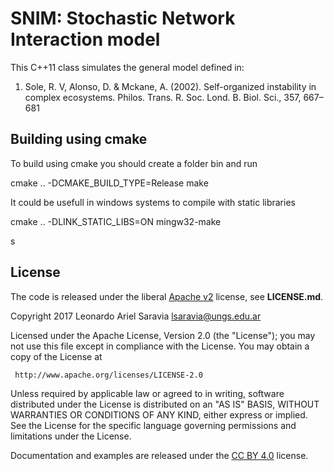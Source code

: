 
# SNIM: Stochastic Network Interaction model 

This C++11 class simulates the general model defined in:

1. Sole, R. V, Alonso, D. & Mckane, A. (2002). Self-organized instability in complex ecosystems. Philos. Trans. R. Soc. Lond. B. Biol. Sci., 357, 667–681

## Building using cmake

To build using cmake you should create a folder bin and run

   cmake .. -DCMAKE_BUILD_TYPE=Release
   make

It could be usefull in windows systems to compile with static libraries
   
   cmake .. -DLINK_STATIC_LIBS=ON
   mingw32-make
   
s   
## License

The code is released under the liberal
[Apache v2](http://www.apache.org/licenses/LICENSE-2.0) license, see **LICENSE.md**.

   Copyright 2017 Leonardo Ariel Saravia <lsaravia@ungs.edu.ar> 

   Licensed under the Apache License, Version 2.0 (the "License");
   you may not use this file except in compliance with the License.
   You may obtain a copy of the License at

     http://www.apache.org/licenses/LICENSE-2.0

   Unless required by applicable law or agreed to in writing, software
   distributed under the License is distributed on an "AS IS" BASIS,
   WITHOUT WARRANTIES OR CONDITIONS OF ANY KIND, either express or implied.
   See the License for the specific language governing permissions and
   limitations under the License.



Documentation and examples are released under the
[CC BY 4.0](https://creativecommons.org/licenses/by/4.0/) license.
